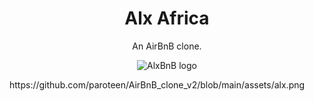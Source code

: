 <h1 align="center">Alx Africa</h1>
<p align="center">An AirBnB clone.</p>

<p align="center">
  <img src="
https://github.com/paroteen/AirBnB_clone_v2/blob/main/assets/alx.png"
	    alt="AlxBnB logo">
</p>
https://github.com/paroteen/AirBnB_clone_v2/blob/main/assets/alx.png
